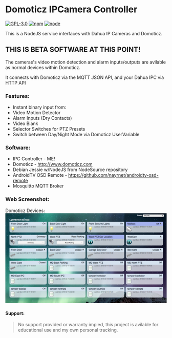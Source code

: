 # Domoticz IPCamera Controller
[![GPL-3.0](https://img.shields.io/badge/license-GPL-blue.svg)]()
[![npm](https://img.shields.io/npm/v/npm.svg)]()
[![node](https://img.shields.io/node/v/gh-badges.svg)]()

This is a NodeJS service interfaces with Dahua IP Cameras and Domoticz.

## THIS IS BETA SOFTWARE AT THIS POINT!

The cameras's video motion detection and alarm inputs/outputs are avilable as normal devices within Domoticz.

It connects with Domoticz via the MQTT JSON API, and your Dahua IPC via HTTP API

### Features:
* Instant binary input from:
 * Video Motion Detector
 * Alarm Inputs (Dry Contacts)
 * Video Blank
* Selector Switches for PTZ Presets
* Switch between Day/Night Mode via Domoticz UserVariable

### Software:
* IPC Controller - ME!
* Domoticz - http://www.domoticz.com
* Debian Jessie w/NodeJS from NodeSource repository
* AndroidTV OSD Remote - https://github.com/nayrnet/androidtv-osd-remote
* Mosquitto MQTT Broker

### Web Screenshot:
Domoticz Devices:
![Domoticz Devices](screenshots/domoticz-devices.png)

#### Support:
> No support provided or warranty impied, this project is avilable for educational use and my own personal tracking.
